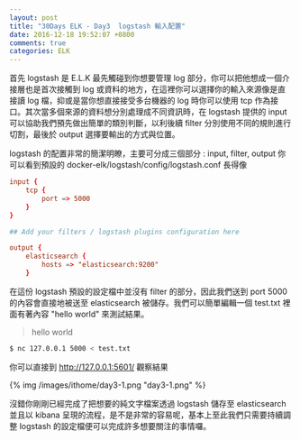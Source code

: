 ```yaml
---
layout: post
title: "30Days ELK - Day3  logstash 輸入配置"
date: 2016-12-18 19:52:07 +0800
comments: true
categories: ELK
---
```


首先 logstash 是 E.L.K 最先觸碰到你想要管理 log 部分，你可以把他想成一個介接層也是首次接觸到 log 或資料的地方，在這裡你可以選擇你的輸入來源像是直接讀 log 檔，抑或是當你想直接接受多台機器的 log 時你可以使用 tcp 作為接口。其次當多個來源的資料想分別處理成不同資訊時，在 logstash 提供的 input 可以協助我們預先做出簡單的類別判斷，以利後續 filter 分別使用不同的規則進行切割，最後於 output 選擇要輸出的方式與位置。
<!--more-->

logstash 的配置非常的簡潔明瞭，主要可分成三個部分 : input, filter, output
你可以看到預設的 docker-elk/logstash/config/logstash.conf 長得像

```toml
input {
    tcp {
        port => 5000
    }
}

## Add your filters / logstash plugins configuration here

output {
    elasticsearch {
        hosts => "elasticsearch:9200"
    }
```

在這份 logstash 預設的設定檔中並沒有 filter 的部分，因此我們送到 port 5000 的內容會直接地被送至 elasticsearch 被儲存。我們可以簡單編輯一個 test.txt 裡面有著內容 "hello world" 來測試結果。

>hello world

```bash
$ nc 127.0.0.1 5000 < test.txt
```

你可以直接到 http://127.0.0.1:5601/ 觀察結果

{% img /images/ithome/day3-1.png "day3-1.png" %}

沒錯你剛剛已經完成了把想要的純文字檔案透過 logstash 儲存至 elasticsearch 並且以 kibana 呈現的流程，是不是非常的容易呢，基本上至此我們只需要持續調整 logstash 的設定檔便可以完成許多想要關注的事情囉。